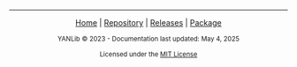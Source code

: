 ---

<div align="center">

[Home](Home) | 
[Repository](https://github.com/tynab/YANLib) | 
[Releases](https://github.com/tynab/YANLib/releases) | 
[Package](https://www.nuget.org/packages/YANLib)

<sub>YANLib © 2023 - Documentation last updated: May 4, 2025</sub>

<sub>Licensed under the [MIT License](https://github.com/tynab/YANLib/blob/main/LICENSE)</sub>

</div>

